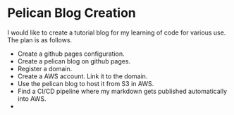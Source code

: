 # Pelican Blog Creation #

I would like to create a tutorial blog for my learning of code for various use. The plan is as follows.

* Create a github pages configuration.
* Create a pelican blog on github pages.
* Register a domain.
* Create a AWS account. Link it to the domain.
* Use the pelican blog to host it from S3 in AWS.
* Find a CI/CD pipeline where my markdown gets published automatically into AWS.
* 
